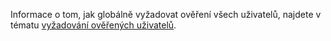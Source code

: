 Informace o tom, jak globálně vyžadovat ověření všech uživatelů, najdete v tématu [vyžadování ověřených uživatelů](xref:security/authorization/secure-data#rau).
